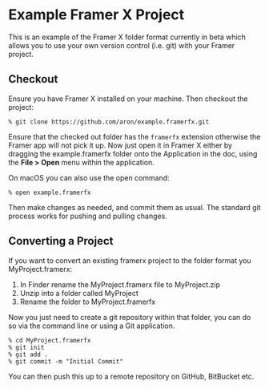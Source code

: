 # Example Framer X Project

This is an example of the Framer X folder format currently in beta which allows
you to use your own version control (i.e. git) with your Framer project.

## Checkout

Ensure you have Framer X installed on your machine. Then checkout the project:

    % git clone https://github.com/aron/example.framerfx.git

Ensure that the checked out folder has the `framerfx` extension otherwise
the Framer app will not pick it up. Now just open it in Framer X either by
dragging the example.framerfx folder onto the Application in the doc, using
the **File > Open** menu within the application.

On macOS you can also use the open command:

    % open example.framerfx

Then make changes as needed, and commit them as usual. The standard git process
works for pushing and pulling changes.

## Converting a Project

If you want to convert an existing framerx project to the folder format you
MyProject.framerx:

1. In Finder rename the MyProject.framerx file to MyProject.zip
2. Unzip into a folder called MyProject
3. Rename the folder to MyProject.framerfx

Now you just need to create a git repository within that folder, you can do
so via the command line or using a Git application.

    % cd MyProject.framerfx
    % git init
    % git add .
    % git commit -m "Initial Commit"

You can then push this up to a remote repository on GitHub, BitBucket etc.
